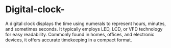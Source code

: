 # Digital-clock-
A digital clock displays the time using numerals to represent hours, minutes, and sometimes seconds. It typically employs LED, LCD, or VFD technology for easy readability. Commonly found in homes, offices, and electronic devices, it offers accurate timekeeping in a compact format.
